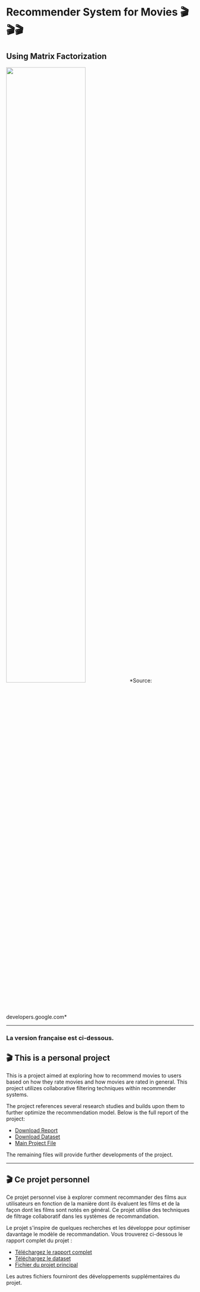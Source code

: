 # Recommender System for Movies 🎬🎬🎬
## Using Matrix Factorization

<img src="https://developers.google.com/machine-learning/recommendation/images/1Dmatrix.svg?hl=fr" width="65%" />
*Source: developers.google.com*

---
### La version française est ci-dessous.
## 🎬 This is a personal project

This is a project aimed at exploring how to recommend movies to users based on how they rate movies and how movies are rated in general. This project utilizes collaborative filtering techniques within recommender systems.

The project references several research studies and builds upon them to further optimize the recommendation model. Below is the full report of the project:

- [Download Report](https://github.com/marktr11/Recommender-System-for-Movies/blob/master/Report/Report_RecSys.pdf)
- [Download Dataset](https://grouplens.org/datasets/movielens/)
- [Main Project File](https://github.com/marktr11/Recommender-System-for-Movies/blob/master/Jupyter_file/MF.ipynb)

The remaining files will provide further developments of the project.

---
## 🎬 Ce projet personnel

Ce projet personnel vise à explorer comment recommander des films aux utilisateurs en fonction de la manière dont ils évaluent les films et de la façon dont les films sont notés en général. Ce projet utilise des techniques de filtrage collaboratif dans les systèmes de recommandation.

Le projet s'inspire de quelques recherches et les développe pour optimiser davantage le modèle de recommandation. Vous trouverez ci-dessous le rapport complet du projet :

- [Téléchargez le rapport complet](https://github.com/marktr11/Recommender-System-for-Movies/blob/master/Report/Rapport_SysRec.pdf)
- [Téléchargez le dataset](https://grouplens.org/datasets/movielens/)
- [Fichier du projet principal](https://github.com/marktr11/Recommender-System-for-Movies/blob/master/Jupyter_file/MF.ipynb)

Les autres fichiers fourniront des développements supplémentaires du projet.
